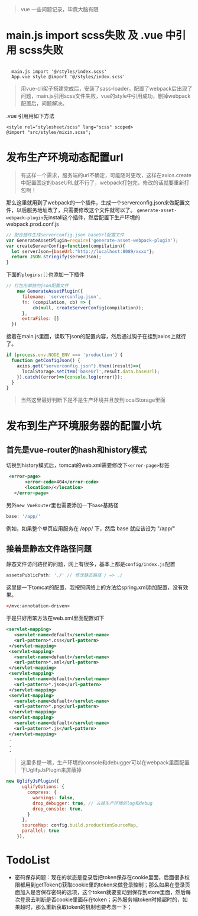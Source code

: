 > vue 一些问题记录，毕竟大脑有限

# main.js import scss失败 及 .vue 中引用 scss失败

```

  main.js import '@/styles/index.scss'
  App.vue style @import '@/styles/index.scss' 

```
>用vue-cli架子搭建完成后，安装了sass-loader，配置了webpack后出现了问题，main.js引用scss文件失败，vue的style中引用成功，删掉webpack配置后，问题解决。

.vue 引用用如下方法
```
<style rel="stylesheet/scss" lang="scss" scoped>
@import "src/styles/mixin.scss";
```

# 发布生产环境动态配置url
> 有这样一个需求，服务端的url不确定，可能随时更改，这样在axios.create中配置固定的baseURL就不行了，webpack打包完，修改的话就要重新打包啊！

那么这里就用到了webpack的一个插件，生成一个serverconfig.json来做配置文件，以后服务地址改了，只需要修改这个文件就可以了。
` generate-asset-webpack-plugin `先install这个插件，然后配置下生产环境的webpack.prod.conf.js

``` js
// 配合插件生成serverconfig.json baseUrl配置文件
var GenerateAssetPlugin=require('generate-asset-webpack-plugin'); 
var createServerConfig=function(compilation){
  let serverJson={baseUrl:"http://localhost:8089/xxxx"};
  return JSON.stringify(serverJson);
}
```

下面的`plugins:[]`也添加一下插件
``` js
// 打包出单独的json配置文件
    new GenerateAssetPlugin({
      filename: 'serverconfig.json',
      fn: (compilation, cb) => {
          cb(null, createServerConfig(compilation));
      },
      extraFiles: []
  })
```

接着在main.js里面，读取下json的配置内容，然后通过钩子在挂到axios上就行了。

``` js
if (process.env.NODE_ENV === 'production') {
  function getConfigJson() {
    axios.get("serverconfig.json").then((result)=>{
      localStorage.setItem('baseUrl',result.data.baseUrl);
    }).catch((error)=>{console.log(error)});
  }
}
```
> 当然这里最好判断下是不是生产环境并且放到localStorage里面

# 发布到生产环境服务器的配置小坑

## 首先是vue-router的hash和history模式

切换到history模式后，tomcat的web.xml需要修改下`<error-page>`标签
 ``` xml
  <error-page>
		<error-code>404</error-code>
		<location>/</location>
	</error-page>
 ```
 另外`new VueRouter`里也需要添加一下`base`基路径
 ``` js
 base: '/app/'
 ```
 例如，如果整个单页应用服务在 /app/ 下，然后 base 就应该设为 "/app/"



## 接着是静态文件路径问题
静态文件访问路径的问题，网上有很多，基本上都是`config/index.js`配置
```js 
assetsPublicPath: './' // 修改静态路径 / => ./
```
这里提一下tomcat的配置，我按照网络上的方法给spring.xml添加配置，没有效果。
``` xml
</mvc:annotation-driven>
```
于是只好用笨方法在web.xml里面配置如下
```xml
<servlet-mapping>  
   <servlet-name>default</servlet-name>  
   <url-pattern>*.css</url-pattern>  
 </servlet-mapping>  
 <servlet-mapping>  
   <servlet-name>default</servlet-name>  
   <url-pattern>*.xml</url-pattern>  
 </servlet-mapping>  
 <servlet-mapping>  
   <servlet-name>default</servlet-name>  
   <url-pattern>*.json</url-pattern>  
 </servlet-mapping>   
 <servlet-mapping>  
   <servlet-name>default</servlet-name>  
   <url-pattern>*.png</url-pattern>  
 </servlet-mapping>  
 <servlet-mapping>  
   <servlet-name>default</servlet-name>  
   <url-pattern>*.js</url-pattern>  
 </servlet-mapping> 
 .
 .
 .
```

> 这里多提一嘴，生产环境的console和debugger可以在webpack里面配置下UglifyJsPlugin来屏蔽掉

``` js
new UglifyJsPlugin({
      uglifyOptions: {
        compress: {
          warnings: false,
          drop_debugger: true, // 去掉生产环境的log和debug
          drop_console: true,
        }
      },
      sourceMap: config.build.productionSourceMap,
      parallel: true
    }),
```


# TodoList

- 密码保存问题：现在的状态是登录后把token保存在cookie里面，后面很多权限都用到getToken()获取cookie里的token来做登录控制；那么如果在登录页面加入是否保存密码的选项，这个token就要变动到保存到store里面，然后每次登录去判断是否cookie里面存在token；另外服务端token时候超时的，如果超时，那么重新获取token的机制也要考虑一下；